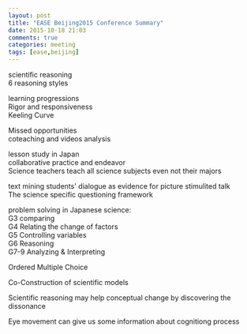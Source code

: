 ```yaml
---
layout: post
title: "EASE Beijing2015 Conference Summary"
date: 2015-10-18 21:03
comments: true
categories: meeting
tags: [ease,beijing]
---
```

scientific reasoning  
6 reasoning styles  

learning progressions  
Rigor and responsiveness  
Keeling Curve  

Missed opportunities  
coteaching and videos analysis  

lesson study in Japan  
collaborative practice and endeavor  
Science teachers teach all science subjects even not their majors  

text mining students' dialogue as evidence for picture stimulited talk  
The science specific questioning framework  

problem solving in Japanese science:  
G3 comparing  
G4 Relating the change of factors  
G5 Controlling variables  
G6 Reasoning  
G7-9 Analyzing & Interpreting  

Ordered Multiple Choice  

Co-Construction of scientific models  


Scientific reasoning may help conceptual change by discovering the dissonance  

Eye movement can give us some information about cognitiong process  

